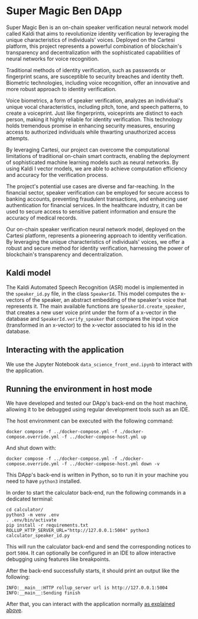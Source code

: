 # Super Magic Ben DApp

Super Magic Ben is an on-chain speaker verification neural network model called Kaldi that aims to revolutionize identity verification by leveraging the unique characteristics of individuals' voices. Deployed on the Cartesi platform, this project represents a powerful combination of blockchain's transparency and decentralization with the sophisticated capabilities of neural networks for voice recognition.

Traditional methods of identity verification, such as passwords or fingerprint scans, are susceptible to security breaches and identity theft. Biometric technologies, including voice recognition, offer an innovative and more robust approach to identity verification.

Voice biometrics, a form of speaker verification, analyzes an individual's unique vocal characteristics, including pitch, tone, and speech patterns, to create a voiceprint. Just like fingerprints, voiceprints are distinct to each person, making it highly reliable for identity verification. This technology holds tremendous promise in enhancing security measures, ensuring access to authorized individuals while thwarting unauthorized access attempts.

By leveraging Cartesi, our project can overcome the computational limitations of traditional on-chain smart contracts, enabling the deployment of sophisticated machine learning models such as neural networks. By using Kaldi I vector models, we are able to achieve computation efficiency and accuracy for the verification process. 

The project's potential use cases are diverse and far-reaching. In the financial sector, speaker verification can be employed for secure access to banking accounts, preventing fraudulent transactions, and enhancing user authentication for financial services. In the healthcare industry, it can be used to secure access to sensitive patient information and ensure the accuracy of medical records. 

Our on-chain speaker verification neural network model, deployed on the Cartesi platform, represents a pioneering approach to identity verification. By leveraging the unique characteristics of individuals' voices, we offer a robust and secure method for identity verification, harnessing the power of blockchain's transparency and decentralization. 

## Kaldi model
The Kaldi Automated Speech Recognition (ASR) model is implemented in the `speaker_id.py` file, in the class `SpeakerId`. This model computes the x-vectors of the speaker, an abstract embedding of the speaker's voice that represents it. The main available functions are `SpeakerId.create_speaker`, that creates a new user voice print under the form of a x-vector in the database and `SpeakerId.verify_speaker` that compares the input voice (transformed in an x-vector) to the x-vector associated to his id in the database.

## Interacting with the application

We use the Jupyter Notebook `data_science_front_end.ipynb` to interact with the application.


## Running the environment in host mode

We have developed and tested our DApp's back-end on the host machine, allowing it to be debugged using regular development tools such as an IDE.

The host environment can be executed with the following command:

```shell
docker compose -f ../docker-compose.yml -f ./docker-compose.override.yml -f ../docker-compose-host.yml up     
```

And shut down with:

```shell
docker compose -f ../docker-compose.yml -f ./docker-compose.override.yml -f ../docker-compose-host.yml down -v     
```


This DApp's back-end is written in Python, so to run it in your machine you need to have `python3` installed.

In order to start the calculator back-end, run the following commands in a dedicated terminal:

```shell
cd calculator/
python3 -m venv .env
. .env/bin/activate
pip install -r requirements.txt
ROLLUP_HTTP_SERVER_URL="http://127.0.0.1:5004" python3 calculator_speaker_id.py
```

This will run the calculator back-end and send the corresponding notices to port `5004`.
It can optionally be configured in an IDE to allow interactive debugging using features like breakpoints.


After the back-end successfully starts, it should print an output like the following:

```log
INFO:__main__:HTTP rollup_server url is http://127.0.0.1:5004
INFO:__main__:Sending finish
```

After that, you can interact with the application normally [as explained above](#interacting-with-the-application).

